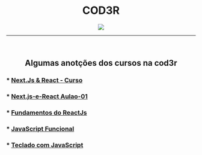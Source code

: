 <h1 align="center"> COD3R </h1>
<div align="center">
  <img src="https://blog.cod3r.com.br/wp-content/uploads/2020/09/logobranca.png"/>
</div>
<hr>
<br>

<h2 align="center"> Algumas anotções dos cursos na cod3r </h2>

### * [Next.Js & React - Curso](https://github.com/edinelsonslima/Cod3r-Cursos/tree/master/Next%26React-Curso/)

### * [Next.js-e-React Aulao-01](https://github.com/edinelsonslima/Cod3r-Cursos/tree/master/Next.js-e-React%20Aulao-01)

### * [Fundamentos do ReactJs](https://github.com/edinelsonslima/Cod3r-Cursos/tree/master/fundamentos-react)

### * [JavaScript Funcional](https://github.com/edinelsonslima/Cod3r-Cursos/tree/master/Javascript-funcional)

### * [Teclado com JavaScript](https://github.com/edinelsonslima/Cod3r-Cursos/tree/master/Tecaldo)
